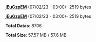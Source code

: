 [**jEuGzpEM**](/data/jEuGzpEM.txt) (07/02/23 - 03:00)- 2519 bytes

[**jEuGzpEM**](/data/jEuGzpEM.txt) (07/02/23 - 03:00)- 2519 bytes

**Total Datas**: 8706

**Total Size**: 57.57 MB / 57.6 MB